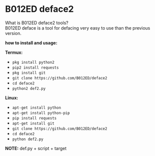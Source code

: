 


# B012ED deface2

What is B012ED deface2 tools?<br>
B012ED deface is a tool for defacing very easy to use than the previous version.

**how to install and usage:**

**Termux:**
* `pkg install python2`
* `pip2 install requests`
* `pkg install git`
* `git clone https://github.com/B012ED/deface2`
* `cd deface2`
* `python2 def2.py`

**Linux:**
* `apt-get install python`
* `apt-get install python-pip`
* `pip install requests`
* `apt-get install git`
* `git clone https://github.com/B012ED/deface2`
* `cd deface2`
* `python def2.py`

**NOTE:**  def.py + script + target


























```


































































